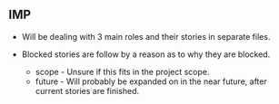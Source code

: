 ## IMP

- Will be dealing with 3 main roles and their stories in separate files.

- Blocked stories are follow by a reason as to why they are blocked.
  - scope - Unsure if this fits in the project scope.
  - future - Will probably be expanded on in the near future, after current stories are finished.
